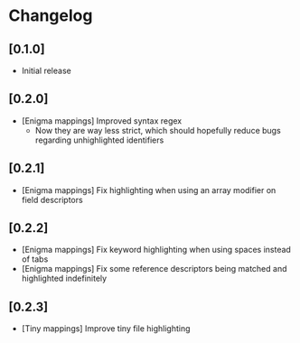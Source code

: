 # Changelog

## [0.1.0]

- Initial release

## [0.2.0]

- [Enigma mappings] Improved syntax regex
  - Now they are way less strict, which should hopefully reduce bugs regarding unhighlighted identifiers

## [0.2.1]

- [Enigma mappings] Fix highlighting when using an array modifier on field descriptors

## [0.2.2]

- [Enigma mappings] Fix keyword highlighting when using spaces instead of tabs
- [Enigma mappings] Fix some reference descriptors being matched and highlighted indefinitely

## [0.2.3]
- [Tiny mappings] Improve tiny file highlighting
